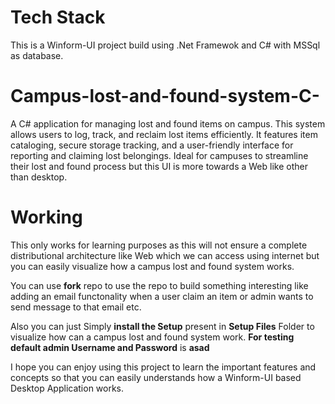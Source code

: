 # Tech Stack #
This is a Winform-UI project build using .Net Framewok and C# with MSSql as database.

# Campus-lost-and-found-system-C-
A C# application for managing lost and found items on campus. This system allows users to log, track, and reclaim lost items efficiently. It features item cataloging, secure storage tracking, and a user-friendly interface for reporting and claiming lost belongings. Ideal for campuses to streamline their lost and found process but this UI is more towards a Web like other than desktop.

# Working #
This only works for learning purposes as this will not ensure a complete distributional architecture like Web which we can access using internet but you can easily visualize how a campus lost and found system works.

You can use **fork** repo to use the repo to build something interesting like adding an email functonality when a user claim an item or admin wants to send message to that email etc.

Also you can just Simply **install the Setup** present in **Setup Files** Folder to visualize how can a campus lost and found system work.
**For testing default admin Username and Password** is **asad**

I hope you can enjoy using this project to learn the important features and concepts so that you can easily understands how a Winform-UI based Desktop Application works.
